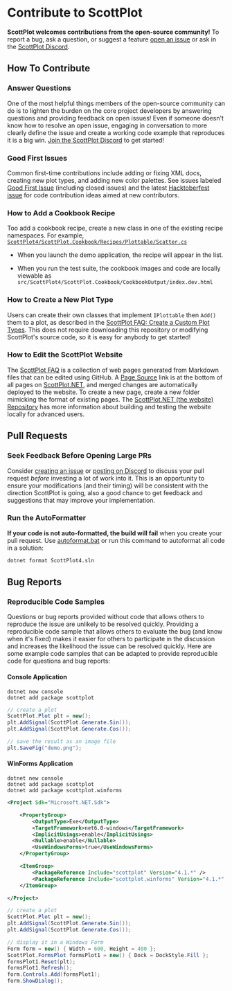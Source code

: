 # Contribute to ScottPlot

**ScottPlot welcomes contributions from the open-source community!** To report a bug, ask a question, or suggest a feature [open an issue](https://github.com/swharden/ScottPlot/issues) or ask in the [ScottPlot Discord](https://ScottPlot.NET/discord).

## How To Contribute

### Answer Questions
One of the most helpful things members of the open-source community can do is to lighten the burden on the core project developers by answering questions and providing feedback on open issues! Even if someone doesn't know how to resolve an open issue, engaging in conversation to more clearly define the issue and create a working code example that reproduces it is a big win. [Join the ScottPlot Discord](https://ScottPlot.NET/discord) to get started!

### Good First Issues
Common first-time contributions include adding or fixing XML docs, creating new plot types, and adding new color palettes. See issues labeled [Good First Issue](https://github.com/ScottPlot/ScottPlot/issues?q=label%3A%22Good+First+Issue%22) (including closed issues) and the latest [Hacktoberfest issue](https://github.com/ScottPlot/ScottPlot/search?q=hacktoberfest&type=issues) for code contribution ideas aimed at new contributors.

### How to Add a Cookbook Recipe

Too add a cookbook recipe, create a new class in one of the existing recipe namespaces. For example, [`ScottPlot4/ScottPlot.Cookbook/Recipes/Plottable/Scatter.cs`](https://github.com/ScottPlot/ScottPlot/blob/63bb3e82e9aa13c2881e6d3aea1db8fb8b30cd74/src/ScottPlot4/ScottPlot.Cookbook/Recipes/Plottable/Scatter.cs#L8-L29)

* When you launch the demo application, the recipe will appear in the list.

* When you run the test suite, the cookbook images and code are locally viewable as `src/ScottPlot4/ScottPlot.Cookbook/CookbookOutput/index.dev.html`

### How to Create a New Plot Type
Users can create their own classes that implement `IPlottable` then `Add()` them to a plot, as described in the [ScottPlot FAQ: Create a Custom Plot Types](https://scottplot.net/faq/custom-plot-type/). This does not require downloading this repository or modifying ScottPlot's source code, so it is easy for anybody to get started!

### How to Edit the ScottPlot Website
The [ScottPlot FAQ](https://scottplot.net/faq/) is a collection of web pages generated from Markdown files that can be edited using GitHub. A [Page Source](https://github.com/ScottPlot/ScottPlot.NET) link is at the bottom of all pages on [ScottPlot.NET](https://ScottPlot.NET), and merged changes are automatically deployed to the website. To create a new page, create a new folder mimicking the format of existing pages. The [ScottPlot.NET (the website) Repository](https://github.com/ScottPlot/ScottPlot.NET) has more information about building and testing the website locally for advanced users.

## Pull Requests

### Seek Feedback Before Opening Large PRs
Consider [creating an issue](https://github.com/ScottPlot/ScottPlot/issues) or [posting on Discord](https://ScottPlot.NET/discord) to discuss your pull request _before_ investing a lot of work into it. This is an opportunity to ensure your modifications (and their timing) will be consistent with the direction ScottPlot is going, also a good chance to get feedback and suggestions that may improve your implementation.

### Run the AutoFormatter

**If your code is not auto-formatted, the build will fail** when you create your pull request. Use [autoformat.bat](src/ScottPlot4/autoformat.bat) or run this command to autoformat all code in a solution:

```sh
dotnet format ScottPlot4.sln
```

## Bug Reports

### Reproducible Code Samples

Questions or bug reports provided without code that allows others to reproduce the issue are unlikely to be resolved quickly. Providing a reproducible code sample that allows others to evaluate the bug (and know when it's fixed) makes it easier for others to participate in the discussion and increases the likelihood the issue can be resolved quickly. Here are some example code samples that can be adapted to provide reproducible code for questions and bug reports:

#### Console Application

```
dotnet new console
dotnet add package scottplot
```

```cs
// create a plot
ScottPlot.Plot plt = new();
plt.AddSignal(ScottPlot.Generate.Sin());
plt.AddSignal(ScottPlot.Generate.Cos());

// save the result as an image file
plt.SaveFig("demo.png");
```

#### WinForms Application

```
dotnet new console
dotnet add package scottplot
dotnet add package scottplot.winforms
```

```xml
<Project Sdk="Microsoft.NET.Sdk">

    <PropertyGroup>
        <OutputType>Exe</OutputType>
        <TargetFramework>net6.0-windows</TargetFramework>
        <ImplicitUsings>enable</ImplicitUsings>
        <Nullable>enable</Nullable>
        <UseWindowsForms>true</UseWindowsForms>
    </PropertyGroup>

    <ItemGroup>
        <PackageReference Include="scottplot" Version="4.1.*" />
        <PackageReference Include="scottplot.winforms" Version="4.1.*" />
    </ItemGroup>

</Project>
```

```cs
// create a plot
ScottPlot.Plot plt = new();
plt.AddSignal(ScottPlot.Generate.Sin());
plt.AddSignal(ScottPlot.Generate.Cos());

// display it in a Windows Form
Form form = new() { Width = 600, Height = 400 };
ScottPlot.FormsPlot formsPlot1 = new() { Dock = DockStyle.Fill };
formsPlot1.Reset(plt);
formsPlot1.Refresh();
form.Controls.Add(formsPlot1);
form.ShowDialog();
```

